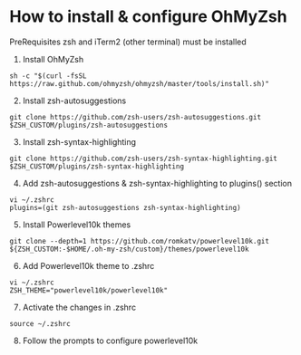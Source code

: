 # How to install & configure OhMyZsh

PreRequisites zsh and iTerm2 (other terminal) must be installed

1. Install OhMyZsh
```
sh -c "$(curl -fsSL https://raw.github.com/ohmyzsh/ohmyzsh/master/tools/install.sh)"
```
2. Install zsh-autosuggestions
```
git clone https://github.com/zsh-users/zsh-autosuggestions.git $ZSH_CUSTOM/plugins/zsh-autosuggestions
```
3. Install zsh-syntax-highlighting
```
git clone https://github.com/zsh-users/zsh-syntax-highlighting.git $ZSH_CUSTOM/plugins/zsh-syntax-highlighting
```
4. Add zsh-autosuggestions & zsh-syntax-highlighting to plugins() section
```
vi ~/.zshrc
plugins=(git zsh-autosuggestions zsh-syntax-highlighting)
```
5. Install Powerlevel10k themes
```
git clone --depth=1 https://github.com/romkatv/powerlevel10k.git ${ZSH_CUSTOM:-$HOME/.oh-my-zsh/custom}/themes/powerlevel10k
```
6. Add Powerlevel10k theme to .zshrc
```
vi ~/.zshrc
ZSH_THEME="powerlevel10k/powerlevel10k"
```
7. Activate the changes in .zshrc
```
source ~/.zshrc
```
8. Follow the prompts to configure powerlevel10k
